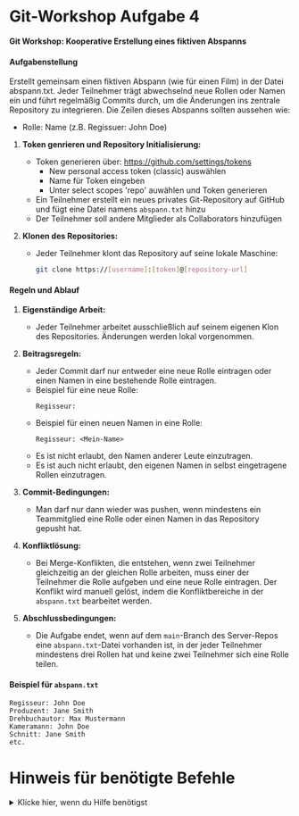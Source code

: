 # Git-Workshop Aufgabe 4

**Git Workshop: Kooperative Erstellung eines fiktiven Abspanns**

#### Aufgabenstellung
Erstellt gemeinsam einen fiktiven Abspann (wie für einen Film) in der Datei abspann.txt. Jeder Teilnehmer trägt abwechselnd neue Rollen oder Namen ein und führt regelmäßig Commits durch, um die Änderungen ins zentrale Repository zu integrieren. Die Zeilen dieses Abspanns
sollten aussehen wie: 
- Rolle: Name (z.B. Regissuer: John Doe)

1. **Token genrieren und Repository Initialisierung:**
   - Token generieren über: https://github.com/settings/tokens
      - New personal access token (classic) auswählen
      - Name für Token eingeben   
      - Unter select scopes 'repo' auwählen und Token generieren
   - Ein Teilnehmer erstellt ein neues privates Git-Repository auf GitHub und fügt eine Datei namens `abspann.txt` hinzu
   - Der Teilnehmer soll andere Mitglieder als Collaborators hinzufügen
     
3. **Klonen des Repositories:**
   - Jeder Teilnehmer klont das Repository auf seine lokale Maschine:
     ```bash
     git clone https://[username]:[token]@[repository-url]
     ```

#### Regeln und Ablauf

1. **Eigenständige Arbeit:**
   - Jeder Teilnehmer arbeitet ausschließlich auf seinem eigenen Klon des Repositories. Änderungen werden lokal vorgenommen.

2. **Beitragsregeln:**
   - Jeder Commit darf nur entweder eine neue Rolle eintragen oder einen Namen in eine bestehende Rolle eintragen. 
   - Beispiel für eine neue Rolle:
     ```plaintext
     Regisseur:
     ```
   - Beispiel für einen neuen Namen in eine Rolle:
     ```plaintext
     Regisseur: <Mein-Name>
     ```
   - Es ist nicht erlaubt, den Namen anderer Leute einzutragen.
   - Es ist auch nicht erlaubt, den eigenen Namen in selbst eingetragene Rollen einzutragen.

4. **Commit-Bedingungen:**
   - Man darf nur dann wieder was pushen, wenn mindestens ein Teammitglied eine Rolle oder einen Namen in das Repository gepusht hat.

5. **Konfliktlösung:**
   - Bei Merge-Konflikten, die entstehen, wenn zwei Teilnehmer gleichzeitig an der gleichen Rolle arbeiten, muss einer der Teilnehmer die Rolle aufgeben und eine neue Rolle eintragen. Der Konflikt wird manuell gelöst, indem die Konfliktbereiche in der `abspann.txt` bearbeitet werden.

6. **Abschlussbedingungen:**
   - Die Aufgabe endet, wenn auf dem `main`-Branch des Server-Repos eine `abspann.txt`-Datei vorhanden ist, in der jeder Teilnehmer mindestens drei Rollen hat und keine zwei Teilnehmer sich eine Rolle teilen. 

#### Beispiel für `abspann.txt`

```plaintext
Regisseur: John Doe
Produzent: Jane Smith
Drehbuchautor: Max Mustermann
Kameramann: John Doe
Schnitt: Jane Smith
etc.
```

# Hinweis für benötigte Befehle

<details>
  <summary>Klicke hier, wenn du Hilfe benötigst</summary>
  
  - Beispielablauf:
    ```bash
    git add abspann.txt
    git commit -m "Added role: Regisseur"
    git pull origin main
    # Auflösen von möglichen Konflikten
    git push origin main
    ```

</details>
